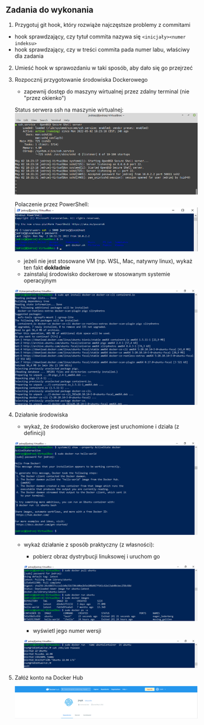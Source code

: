 ## Zadania do wykonania
1. Przygotuj git hook, który rozwiąże najczęstsze problemy z commitami
* hook sprawdzający, czy tytuł commita nazywa się ```<inicjały><numer indeksu>```
* hook sprawdzający, czy w treści commita pada numer labu, właściwy dla zadania
2. Umieść hook w sprawozdaniu w taki sposób, aby dało się go przejrzeć
3. Rozpocznij przygotowanie środowiska Dockerowego
    * zapewnij dostęp do maszyny wirtualnej przez zdalny terminal (nie "przez okienko")

	Status serwera ssh na maszynie wirtualnej:
	![ssh status](Pictures/lab2ssh.png?raw=true)

	Polaczenie przez PowerShell:
	![powershell connection](Pictures/lab2ps.png?raw=true)

    * jeżeli nie jest stosowane VM (np. WSL, Mac, natywny linux), wykaż ten fakt **dokładnie**
    * zainstaluj środowisko dockerowe w stosowanym systemie operacyjnym

	![docker installation](Pictures/lab2docker.png?raw=true)

4. Działanie środowiska
    * wykaż, że środowisko dockerowe jest uruchomione i działa (z definicji)
	
	![docker working](Pictures/lab2dockerhw.png?raw=true)

    * wykaż działanie z sposób praktyczny (z własności):
      * pobierz obraz dystrybucji linuksowej i uruchom go

	  ![ubuntu image](Pictures/lab2docker_ubuntu.png?raw=true)
 
      * wyświetl jego numer wersji

	  ![ubuntu version](Pictures/lab2docker_version.png?raw=true)

5. Załóż konto na Docker Hub

	![dockerhub account](Pictures/lab2dockerhub.png?raw=true)


